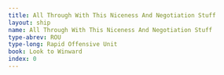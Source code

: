 ```yaml
---
title: All Through With This Niceness And Negotiation Stuff
layout: ship
name: All Through With This Niceness And Negotiation Stuff
type-abrev: ROU
type-long: Rapid Offensive Unit
book: Look to Winward
index: 0
---
```

